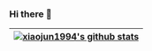 ### Hi there 👋

| <a href="https://github.com/xiaojun1994"><img align="center" src="https://github-readme-stats.vercel.app/api?username=xiaojun1994&show_icons=true&include_all_commits=true&theme=buefy&hide_border=true" alt="xiaojun1994's github stats" /></a> |
| ------------- |
